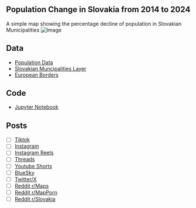 ## Population Change in Slovakia from 2014 to 2024
A simple map showing the percentage decline of population in Slovakian Municipalities
![Image](https://drive.google.com/uc?export=view&id=)

## Data
* [Population Data](https://statdat.statistics.sk/cognosext/cgi-bin/cognos.cgi?b_action=xts.run&m=portal/cc.xts&cpstarget=AhQAAABE7UwtpDJnOqKM9104Vr1tfk33OwcAAABTSEEtMjU2IAAAANLCR8Xic9fP1ADnwuv3hh8K-uZ2rbtTfGf77w2Jk7OE%7cH4sIAAAAAAAAAAMAAAAAAAAAAAA_&cps-portlet=8BF18D3F4BF799274CE22265E78C4028&wsrp-navigationalState=AhQAAABE7UwtpDJnOqKM9104Vr1tfk33OwcAAABTSEEtMjU2IAAAALzVWFPPx3X4y-7vnOrfiKwTsJyuwKh3C8gGtklBfpgr%7cH4sIAAAAAAAAAG3MQQrDIBBA0asUL1AdHVGwgU7Va4igBSFpgrrp7UsL3WX9%2bc8dueft8spbvbHSxrHmd3rua6mdLakFxT0S4YMkKcBAHAUZGwO3nFCAu%2f7%2bxZ0xraQx86xfyGpAjCBJW6Mk13evLJgogcDyIPwpNPY%2b2fJPH9lKFeKrAAAA&wsrp-urlType=render&backURL=&wsrp-windowState=wsrp:normal)
* [Slovakian Muncipalities Layer](https://raw.githubusercontent.com/drakh/slovakia-gps-data/refs/heads/master/GeoJSON/epsg_4326/districts_epsg_4326.geojson)
* [European Borders](https://ec.europa.eu/eurostat/web/gisco/geodata/administrative-units/countries)

## Code
* [Jupyter Notebook](FormatData.ipynb)

## Posts
- [ ] [Tiktok]()
- [ ] [Instagram]()
- [ ] [Instagram Reels]()
- [ ] [Threads]()
- [ ] [Youtube Shorts]()
- [ ] [BlueSky]()
- [ ] [Twitter/X]()
- [ ] [Reddit r/Maps]()
- [ ] [Reddit r/MapPorn]()
- [ ] [Reddit r/Slovakia]()
